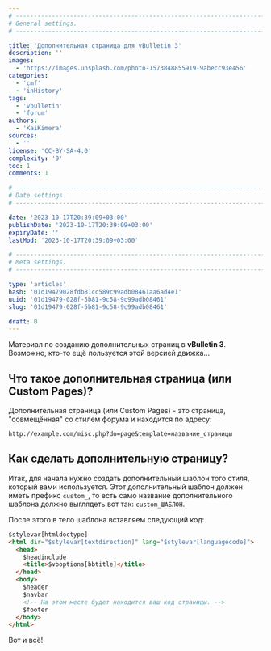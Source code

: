 ```yaml
---
# -------------------------------------------------------------------------------------------------------------------- #
# General settings.
# -------------------------------------------------------------------------------------------------------------------- #

title: 'Дополнительная страница для vBulletin 3'
description: ''
images:
  - 'https://images.unsplash.com/photo-1573848855919-9abecc93e456'
categories:
  - 'cmf'
  - 'inHistory'
tags:
  - 'vbulletin'
  - 'forum'
authors:
  - 'KaiKimera'
sources:
  - ''
license: 'CC-BY-SA-4.0'
complexity: '0'
toc: 1
comments: 1

# -------------------------------------------------------------------------------------------------------------------- #
# Date settings.
# -------------------------------------------------------------------------------------------------------------------- #

date: '2023-10-17T20:39:09+03:00'
publishDate: '2023-10-17T20:39:09+03:00'
expiryDate: ''
lastMod: '2023-10-17T20:39:09+03:00'

# -------------------------------------------------------------------------------------------------------------------- #
# Meta settings.
# -------------------------------------------------------------------------------------------------------------------- #

type: 'articles'
hash: '01d19479028fdb81cc589c99adb08461aa6ad4e1'
uuid: '01d19479-028f-5b81-9c58-9c99adb08461'
slug: '01d19479-028f-5b81-9c58-9c99adb08461'

draft: 0
---
```


Материал по созданию дополнительных страниц в **vBulletin 3**. Возможно, кто-то ещё пользуется этой версией движка...

<!--more-->

## Что такое дополнительная страница (или Custom Pages)?

Дополнительная страница (или Custom Pages) - это страница, "совмещённая" со стилем форума и находится по адресу:

```
http://example.com/misc.php?do=page&template=название_страницы
```

## Как сделать дополнительную страницу?

Итак, для начала нужно создать дополнительный шаблон того стиля, который вами используется. Этот дополнительный шаблон должен иметь префикс `custom_`, то есть само название дополнительного шаблона должно выглядеть вот так: `custom_ШАБЛОН`.

После этого в тело шаблона вставляем следующий код:

```html
$stylevar[htmldoctype]
<html dir="$stylevar[textdirection]" lang="$stylevar[languagecode]">
  <head>
    $headinclude
    <title>$vboptions[bbtitle]</title>
  </head>
  <body>
    $header
    $navbar
    <!-- На этом месте будет находится ваш код страницы. -->
    $footer
  </body>
</html>
```

Вот и всё!
